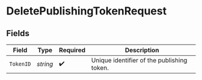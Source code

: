 # DeletePublishingTokenRequest


## Fields

| Field                                      | Type                                       | Required                                   | Description                                |
| ------------------------------------------ | ------------------------------------------ | ------------------------------------------ | ------------------------------------------ |
| `TokenID`                                  | *string*                                   | :heavy_check_mark:                         | Unique identifier of the publishing token. |